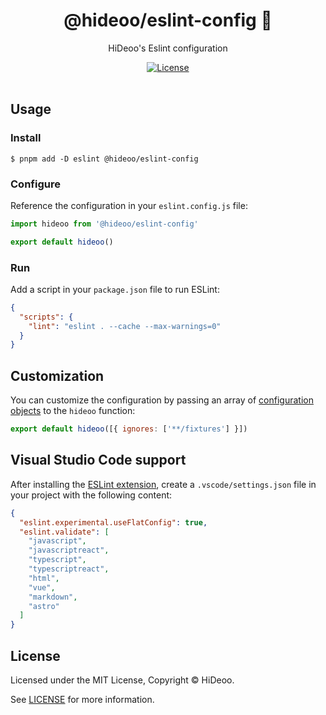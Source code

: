 <div align="center">
  <h1>@hideoo/eslint-config 🚨</h1>
  <p>HiDeoo's Eslint configuration</p>
</div>

<div align="center">
  <a href="https://github.com/HiDeoo/eslint-config/blob/main/LICENSE">
    <img alt="License" src="https://badgen.net/github/license/hideoo/eslint-config" />
  </a>
  <br /><br />
</div>

## Usage

### Install

```shell
$ pnpm add -D eslint @hideoo/eslint-config
```

### Configure

Reference the configuration in your `eslint.config.js` file:

```js
import hideoo from '@hideoo/eslint-config'

export default hideoo()
```

### Run

Add a script in your `package.json` file to run ESLint:

```json
{
  "scripts": {
    "lint": "eslint . --cache --max-warnings=0"
  }
}
```

## Customization

You can customize the configuration by passing an array of [configuration objects](https://eslint.org/docs/latest/use/configure/configuration-files-new#configuration-objects) to the `hideoo` function:

```js
export default hideoo([{ ignores: ['**/fixtures'] }])
```

## Visual Studio Code support

After installing the [ESLint extension](https://marketplace.visualstudio.com/items?itemName=dbaeumer.vscode-eslint), create a `.vscode/settings.json` file in your project with the following content:

```json
{
  "eslint.experimental.useFlatConfig": true,
  "eslint.validate": [
    "javascript",
    "javascriptreact",
    "typescript",
    "typescriptreact",
    "html",
    "vue",
    "markdown",
    "astro"
  ]
}
```

## License

Licensed under the MIT License, Copyright © HiDeoo.

See [LICENSE](https://github.com/HiDeoo/eslint-config/blob/main/LICENSE) for more information.
